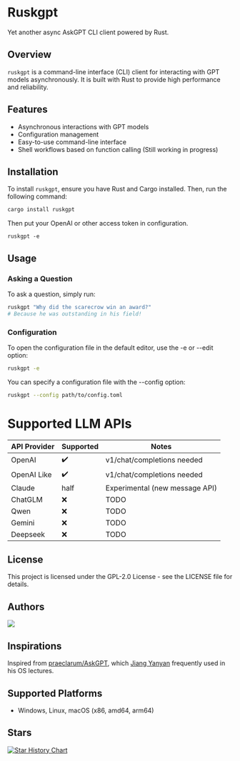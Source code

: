 # Ruskgpt

Yet another async AskGPT CLI client powered by Rust.

## Overview

`ruskgpt` is a command-line interface (CLI) client for interacting with GPT models asynchronously. It is built with Rust to provide high performance and reliability.

## Features

- Asynchronous interactions with GPT models
- Configuration management
- Easy-to-use command-line interface
- Shell workflows based on function calling (Still working in progress)

## Installation

To install `ruskgpt`, ensure you have Rust and Cargo installed. Then, run the following command:

```sh
cargo install ruskgpt
```

Then put your OpenAI or other access token in configuration.

```
ruskgpt -e
```

## Usage
### Asking a Question
To ask a question, simply run:

```sh
ruskgpt "Why did the scarecrow win an award?"
# Because he was outstanding in his field!
```

### Configuration

To open the configuration file in the default editor, use the -e or --edit option:

```sh
ruskgpt -e
```

You can specify a configuration file with the --config option:

```sh
ruskgpt --config path/to/config.toml
```

# Supported LLM APIs

| API Provider | Supported | Notes |
|--------------|-----------| ----- |
| OpenAI        |    ✔️    | v1/chat/completions needed |
| OpenAI Like   |    ✔️    | v1/chat/completions needed |
| Claude        |    half    | Experimental (new message API) |
| ChatGLM       |    ❌    | TODO |
| Qwen          |    ❌    | TODO |
| Gemini        |    ❌    | TODO |
| Deepseek      |    ❌    | TODO |

## License
This project is licensed under the GPL-2.0 License - see the LICENSE file for details.

## Authors

<a href="https://github.com/255doesnotexist/ruskgpt/graphs/contributors">
  <img src="https://contrib.rocks/image?repo=255doesnotexist/ruskgpt" />
</a>

## Inspirations
Inspired from [praeclarum/AskGPT](https://github.com/praeclarum/AskGPT), which [Jiang Yanyan](https://jyywiki.cn/) frequently used in his OS lectures.

## Supported Platforms
- Windows, Linux, macOS (x86, amd64, arm64)

## Stars

[![Star History Chart](https://api.star-history.com/svg?repos=255doesnotexist/ruskgpt&type=Date)](https://star-history.com/#255doesnotexist/ruskgpt)